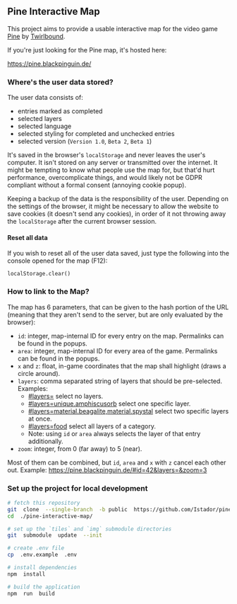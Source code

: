 ## Pine Interactive Map

This project aims to provide a usable interactive map for the video game [Pine](https://pine-game.com/) by [Twirlbound](https://twirlbound.com/).

If you're just looking for the Pine map, it's hosted here:

https://pine.blackpinguin.de/

### Where's the user data stored?

The user data consists of:
- entries marked as completed
- selected layers
- selected language
- selected styling for completed and unchecked entries
- selected version (`Version 1.0`, `Beta 2`, `Beta 1`)

It's saved in the browser's `localStorage` and never leaves the user's computer. It isn't stored on any server or transmitted over the internet. It might be tempting to know what people use the map for, but that'd hurt performance, overcomplicate things, and would likely not be GDPR compliant without a formal consent (annoying cookie popup).

Keeping a backup of the data is the responsibility of the user. Depending on the settings of the browser, it might be necessary to allow the website to save cookies (it doesn't send any cookies), in order of it not throwing away the `localStorage` after the current browser session.

#### Reset all data

If you wish to reset all of the user data saved, just type the following into the console opened for the map (F12):
```
localStorage.clear()
```

### How to link to the Map?

The map has 6 parameters, that can be given to the hash portion of the URL (meaning that they aren't send to the server, but are only evaluated by the browser):
- `id`: integer, map-internal ID for every entry on the map. Permalinks can be found in the popups.
- `area`: integer, map-internal ID for every area of the game. Permalinks can be found in the popups.
- `x` and `z`: float, in-game coordinates that the map shall highlight (draws a circle around).
- `layers`: comma separated string of layers that should be pre-selected. Examples:
  - [#layers=](https://pine.blackpinguin.de/#layers=) select no layers.
  - [#layers=unique.amphiscusorb](https://pine.blackpinguin.de/#layers=unique.amphiscusorb) select one specific layer.
  - [#layers=material.beagalite,material.spystal](https://pine.blackpinguin.de/#layers=material.beagalite,material.spystal) select two specific layers at once.
  - [#layers=food](https://pine.blackpinguin.de/#layers=food) select all layers of a category.
  - Note: using `id` or `area` always selects the layer of that entry additionally.
- `zoom`: integer, from 0 (far away) to 5 (near).

Most of them can be combined, but `id`, `area` and `x` with `z` cancel each other out.
Example:
https://pine.blackpinguin.de/#id=42&layers=&zoom=3

### Set up the project for local development

```bash
# fetch this repository
git  clone  --single-branch  -b public  https://github.com/Istador/pine-interactive-map.git
cd  ./pine-interactive-map/

# set up the `tiles` and `img` submodule directories
git  submodule  update  --init

# create .env file
cp  .env.example  .env

# install dependencies
npm  install

# build the application
npm  run  build
```
